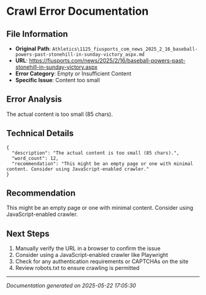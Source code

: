 # Crawl Error Documentation

## File Information
- **Original Path**: `Athletics\1125_fiusports_com_news_2025_2_16_baseball-powers-past-stonehill-in-sunday-victory_aspx.md`
- **URL**: https://fiusports.com/news/2025/2/16/baseball-powers-past-stonehill-in-sunday-victory.aspx
- **Error Category**: Empty or Insufficient Content
- **Specific Issue**: Content too small

## Error Analysis
The actual content is too small (85 chars).

## Technical Details
```
{
  "description": "The actual content is too small (85 chars).",
  "word_count": 12,
  "recommendation": "This might be an empty page or one with minimal content. Consider using JavaScript-enabled crawler."
}
```

## Recommendation
This might be an empty page or one with minimal content. Consider using JavaScript-enabled crawler.

## Next Steps
1. Manually verify the URL in a browser to confirm the issue
2. Consider using a JavaScript-enabled crawler like Playwright
3. Check for any authentication requirements or CAPTCHAs on the site
4. Review robots.txt to ensure crawling is permitted

---
*Documentation generated on 2025-05-22 17:05:30*
